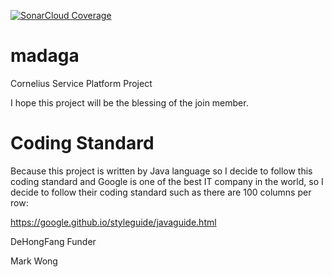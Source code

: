 [![SonarCloud Coverage](https://sonarcloud.io/api/project_badges/measure?project=yefangwong_madaga&metric=bugs)](https://sonarcloud.io/project/issues?resolved=false&types=BUG&id=yefangwong_madaga)

# madaga
Cornelius Service Platform Project

I hope this project will be the blessing of the join member.

# Coding Standard
Because this project is written by Java language so I decide to follow this coding standard and Google is one of the best IT company in the world, so I decide to follow their coding standard such as there are 100 columns per row:

https://google.github.io/styleguide/javaguide.html

DeHongFang Funder

Mark Wong
